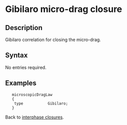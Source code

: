 Gibilaro micro-drag closure
==
Description
--
Gibilaro correlation for closing the micro-drag.

Syntax
--

No entries required.

Examples
--

```
   microscopicDragLaw
   {
    type           Gibilaro;
   }
```

Back to [interphase closures](../../ClsInter.md).

